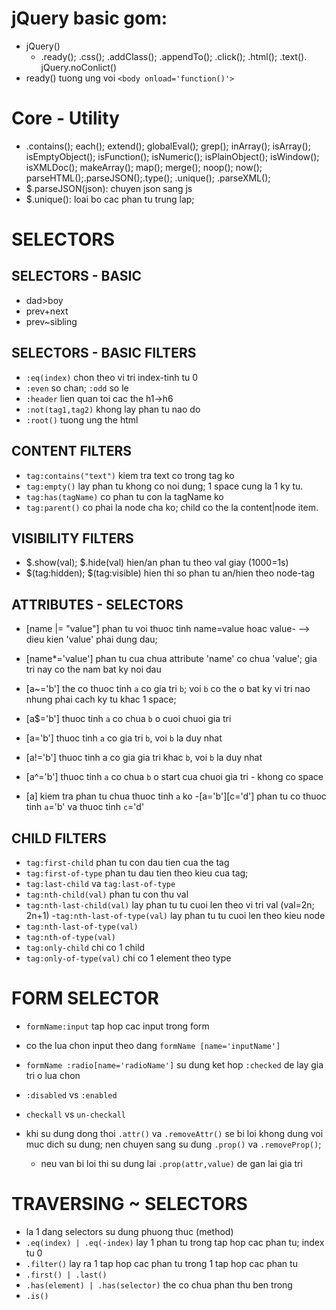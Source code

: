 # jQuery basic gom:

- jQuery()
  - .ready(); .css(); .addClass(); .appendTo(); .click(); .html(); .text(). jQuery.noConlict()
- ready() tuong ung voi `<body onload='function()'>`

# Core - Utility

- .contains(); each(); extend(); globalEval(); grep(); inArray(); isArray(); isEmptyObject(); isFunction(); isNumeric(); isPlainObject(); isWindow(); isXMLDoc(); makeArray(); map(); merge(); noop(); now(); parseHTML();.parseJSON();.type(); .unique(); .parseXML();
- $.parseJSON(json): chuyen json sang js
- $.unique(): loai bo cac phan tu trung lap;

# SELECTORS

## SELECTORS - BASIC

- dad>boy
- prev+next
- prev~sibling

## SELECTORS - BASIC FILTERS

- `:eq(index)` chon theo vi tri index-tinh tu 0
- `:even` so chan; `:odd` so le
- `:header` lien quan toi cac the h1->h6
- `:not(tag1,tag2)` khong lay phan tu nao do
- `:root()` tuong ung the html

## CONTENT FILTERS

- `tag:contains("text")` kiem tra text co trong tag ko
- `tag:empty()` lay phan tu khong co noi dung; 1 space cung la 1 ky tu.
- `tag:has(tagName)` co phan tu con la tagName ko
- `tag:parent()` co phai la node cha ko; child co the la content|node item.

## VISIBILITY FILTERS

- $.show(val); $.hide(val) hien/an phan tu theo val giay (1000=1s)
- $(tag:hidden); $(tag:visible) hien thi so phan tu an/hien theo node-tag

## ATTRIBUTES - SELECTORS

- [name |= "value"] phan tu voi thuoc tinh name=value hoac value- --> dieu kien 'value' phai dung dau;

- [name*='value'] phan tu cua chua attribute 'name' co chua 'value'; gia tri nay co the nam bat ky noi dau
- [a~='b'] the co thuoc tinh `a` co gia tri `b`; voi `b` co the o bat ky vi tri nao nhung phai cach ky tu khac 1 space;
- [a$='b'] thuoc tinh `a` co chua `b` o cuoi chuoi gia tri
- [a='b'] thuoc tinh `a` co gia tri `b`, voi `b` la duy nhat
- [a!='b'] thuoc tinh a co gia gia tri khac `b`, voi `b` la duy nhat
- [a^='b'] thuoc tinh `a` co chua `b` o start cua chuoi gia tri - khong co space
- [a] kiem tra phan tu chua thuoc tinh `a` ko -[a='b'][c='d'] phan tu co thuoc tinh `a`='b' va thuoc tinh `c`='d'

## CHILD FILTERS

- `tag:first-child` phan tu con dau tien cua the tag
- `tag:first-of-type` phan tu dau tien theo kieu cua tag;
- `tag:last-child` va `tag:last-of-type`
- `tag:nth-child(val)` phan tu con thu val
- `tag:nth-last-child(val)` lay phan tu tu cuoi len theo vi tri val (val=2n; 2n+1) -`tag:nth-last-of-type(val)` lay phan tu tu cuoi len theo kieu node
- `tag:nth-last-of-type(val)`
- `tag:nth-of-type(val)`
- `tag:only-child` chi co 1 child
- `tag:only-of-type(val)` chi co 1 element theo type

# FORM SELECTOR

- `formName:input` tap hop cac input trong form

- co the lua chon input theo dang `formName [name='inputName']`
- `formName :radio[name='radioName']` su dung ket hop `:checked` de lay gia tri o lua chon
- `:disabled` vs `:enabled`
- `checkall` vs `un-checkall`
- khi su dung dong thoi `.attr()` va `.removeAttr()` se bi loi khong dung voi muc dich su dung; nen chuyen sang su dung `.prop()` va `.removeProp()`;
  - neu van bi loi thi su dung lai `.prop(attr,value)` de gan lai gia tri

# TRAVERSING ~ SELECTORS

- la 1 dang selectors su dung phuong thuc (method)
- `.eq(index) | .eq(-index)` lay 1 phan tu trong tap hop cac phan tu; index tu 0
- `.filter()` lay ra 1 tap hop cac phan tu trong 1 tap hop cac phan tu
- `.first() | .last()`
- `.has(element) | .has(selector)` the co chua phan thu ben trong
- `.is()`
